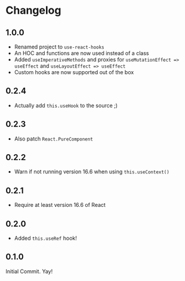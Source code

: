 # Changelog

## 1.0.0

- Renamed project to `use-react-hooks`
- An HOC and functions are now used instead of a class
- Added `useImperativeMethods` and proxies for `useMutationEffect => useEffect` and `useLayoutEffect => useEffect`
- Custom hooks are now supported out of the box

## 0.2.4

- Actually add `this.useHook` to the source ;)

## 0.2.3

- Also patch `React.PureComponent`

## 0.2.2

- Warn if not running version 16.6 when using `this.useContext()`

## 0.2.1

- Require at least version 16.6 of React

## 0.2.0

- Added `this.useRef` hook!

## 0.1.0

Initial Commit. Yay!
